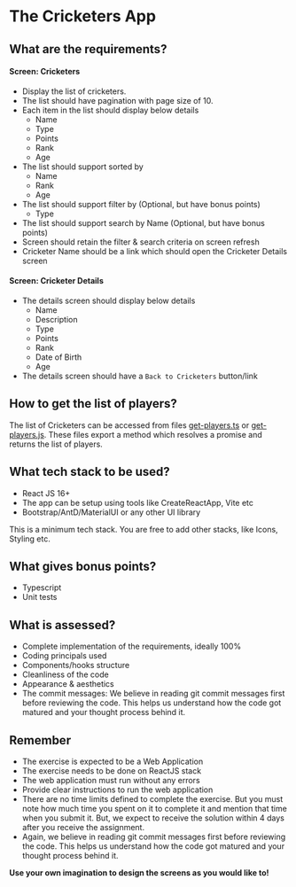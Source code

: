 # The Cricketers App

## What are the requirements?

#### Screen: Cricketers

- Display the list of cricketers.
- The list should have pagination with page size of 10.
- Each item in the list should display below details
	- Name
	- Type
	- Points
	- Rank
	- Age
- The list should support sorted by
	- Name
	- Rank
	- Age
- The list should support filter by (Optional, but have bonus points)
	- Type
- The list should support search by Name (Optional, but have bonus points)
- Screen should retain the filter & search criteria on screen refresh
- Cricketer Name should be a link which should open the Cricketer Details screen

#### Screen: Cricketer Details

- The details screen should display below details
	- Name
	- Description
	- Type
	- Points
	- Rank
	- Date of Birth
	- Age
- The details screen should have a `Back to Cricketers` button/link

## How to get the list of players?

The list of Cricketers can be accessed from files [get-players.ts](https://github.com/nirmata/front-end-assigments/blob/main/get-players.ts) or [get-players.js](https://github.com/nirmata/front-end-assigments/blob/main/get-players.js). These files export a method which resolves a promise and returns the list of players.

## What tech stack to be used?

- React JS 16+
- The app can be setup using tools like CreateReactApp, Vite etc
- Bootstrap/AntD/MaterialUI or any other UI library

This is a minimum tech stack. You are free to add other stacks, like Icons, Styling etc.

## What gives bonus points?

- Typescript
- Unit tests

## What is assessed?

- Complete implementation of the requirements, ideally 100%
- Coding principals used
- Components/hooks structure
- Cleanliness of the code
- Appearance & aesthetics
- The commit messages: We believe in reading git commit messages first before reviewing the code. This helps us understand how the code got matured and your thought process behind it.

## Remember

- The exercise is expected to be a Web Application
- The exercise needs to be done on ReactJS stack
- The web application must run without any errors
- Provide clear instructions to run the web application
- There are no time limits defined to complete the exercise. But you must note how much time you spent on it to complete it and mention that time when you submit it. But, we expect to receive the solution within 4 days after you receive the assignment.
- Again, we believe in reading git commit messages first before reviewing the code. This helps us understand how the code got matured and your thought process behind it.

**Use your own imagination to design the screens as you would like to!**
